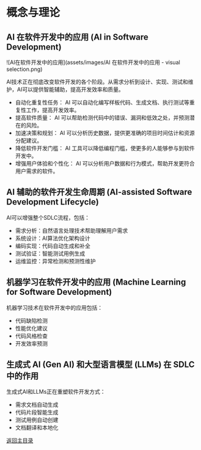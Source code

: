 # 概念与理论

## AI 在软件开发中的应用 (AI in Software Development)

![AI在软件开发中的应用](assets/images/AI 在软件开发中的应用 - visual selection.png)

AI技术正在彻底改变软件开发的各个阶段。从需求分析到设计、实现、测试和维护，AI可以提供智能辅助，提高开发效率和质量。

- 自动化重复性任务： AI 可以自动化编写样板代码、生成文档、执行测试等重复性工作，提高开发效率。
- 提高软件质量： AI 可以帮助检测代码中的错误、漏洞和低效之处，并预测潜在的风险。
- 加速决策和规划： AI 可以分析历史数据，提供更准确的项目时间估计和资源分配建议。
- 降低软件开发门槛： AI 工具可以降低编程门槛，使更多的人能够参与到软件开发中。
- 增强用户体验和个性化： AI 可以分析用户数据和行为模式，帮助开发更符合用户需求的软件。

## AI 辅助的软件开发生命周期 (AI-assisted Software Development Lifecycle)

AI可以增强整个SDLC流程，包括：
- 需求分析：自然语言处理技术帮助理解用户需求
- 系统设计：AI算法优化架构设计
- 编码实现：代码自动生成和补全
- 测试验证：智能测试用例生成
- 运维监控：异常检测和预测性维护

## 机器学习在软件开发中的应用 (Machine Learning for Software Development)

机器学习技术在软件开发中的应用包括：
- 代码缺陷检测
- 性能优化建议
- 代码风格检查
- 开发效率预测

## 生成式 AI (Gen AI) 和大型语言模型 (LLMs) 在 SDLC 中的作用

生成式AI和LLMs正在重塑软件开发方式：
- 需求文档自动生成
- 代码片段智能生成
- 测试用例自动创建
- 文档翻译和本地化

[返回主目录](../../README.md)